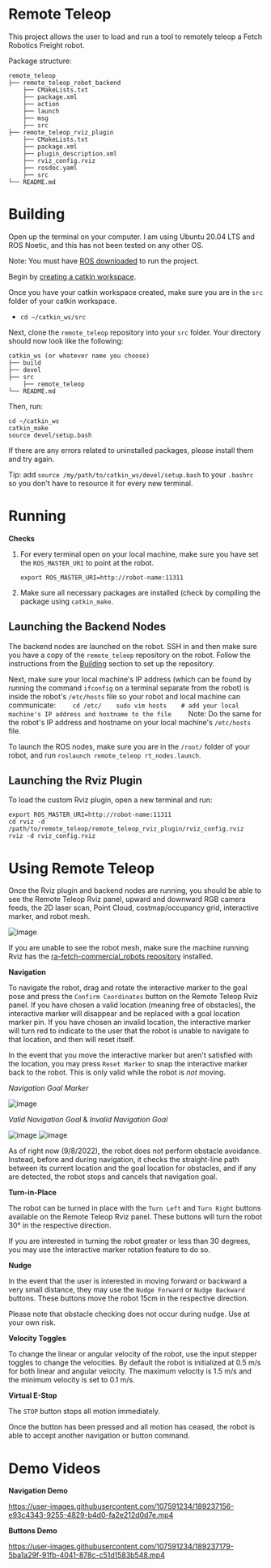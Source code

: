 # Remote Teleop

This project allows the user to load and run a tool to remotely teleop a Fetch Robotics Freight robot.

Package structure:
```
remote_teleop
├── remote_teleop_robot_backend
    ├── CMakeLists.txt
    ├── package.xml
    ├── action
    ├── launch
    ├── msg
    ├── src
├── remote_teleop_rviz_plugin
    ├── CMakeLists.txt
    ├── package.xml
    ├── plugin_description.xml
    ├── rviz_config.rviz
    ├── rosdoc.yaml
    ├── src
└── README.md
```

# Building

Open up the terminal on your computer. I am using Ubuntu 20.04 LTS and ROS Noetic, and this has not been tested on any other OS.

Note: You must have [ROS downloaded](http://wiki.ros.org/noetic/Installation/Ubuntu) to run the project.

Begin by [creating a catkin workspace](http://wiki.ros.org/catkin/Tutorials/create_a_workspace).

Once you have your catkin workspace created, make sure you are in the `src` folder of your catkin workspace.
   - `cd ~/catkin_ws/src`
   
Next, clone the `remote_teleop` repository into your `src` folder. Your directory should now look like the following:
```
catkin_ws (or whatever name you choose)
├── build
├── devel
├── src
    ├── remote_teleop
└── README.md
```
Then, run:
```
cd ~/catkin_ws
catkin_make
source devel/setup.bash
```
If there are any errors related to uninstalled packages, please install them and try again.

Tip: add `source /my/path/to/catkin_ws/devel/setup.bash` to your `.bashrc` so you don't have to resource it for every new terminal.

# Running
**Checks**
1. For every terminal open on your local machine, make sure you have set the `ROS_MASTER_URI` to point at the robot.
   ```
   export ROS_MASTER_URI=http://robot-name:11311
   ```
2. Make sure all necessary packages are installed (check by compiling the package using `catkin_make`.

## Launching the Backend Nodes

The backend nodes are launched on the robot. SSH in and then make sure you have a copy of the `remote_teleop` repository on the robot. Follow the instructions from the [Building](https://github.com/annaw212/remote_teleop/new/master?readme=1#building) section to set up the repository.

Next, make sure your local machine's IP address (which can be found by running the command `ifconfig` on a terminal separate from the robot) is inside the robot's `/etc/hosts` file so your robot and local machine can communicate:
    ```
    cd /etc/
    sudo vim hosts
    # add your local machine's IP address and hostname to the file
    ```
    Note: Do the same for the robot's IP address and hostname on your local machine's `/etc/hosts` file.

To launch the ROS nodes, make sure you are in the `/root/` folder of your robot, and run `roslaunch remote_teleop rt_nodes.launch`.
 
## Launching the Rviz Plugin

To load the custom Rviz plugin, open a new terminal and run:
```
export ROS_MASTER_URI=http://robot-name:11311
cd rviz -d /path/to/remote_teleop/remote_teleop_rviz_plugin/rviz_config.rviz
rviz -d rviz_config.rviz
```
# Using Remote Teleop

Once the Rviz plugin and backend nodes are running, you should be able to see the Remote Teleop Rviz panel, upward and downward RGB camera feeds, the 2D laser scan, Point Cloud, costmap/occupancy grid, interactive marker, and robot mesh.

![image](https://user-images.githubusercontent.com/107591234/189235810-850bfb28-0d41-4312-b21e-1e74651c0139.png)

If you are unable to see the robot mesh, make sure the machine running Rviz has the [ra-fetch-commercial_robots repository](https://github.com/zebratechnologies/ra-fetch-commercial_robots) installed.

**Navigation**

To navigate the robot, drag and rotate the interactive marker to the goal pose and press the `Confirm Coordinates` button on the Remote Teleop Rviz panel. If you have chosen a valid location (meaning free of obstacles), the interactive marker will disappear and be replaced with a goal location marker pin. If you have chosen an invalid location, the interactive marker will turn red to indicate to the user that the robot is unable to navigate to that location, and then will reset itself.

In the event that you move the interactive marker but aren't satisfied with the location, you may press `Reset Marker` to snap the interactive marker back to the robot. This is only valid while the robot is _not_ moving.

_Navigation Goal Marker_

![image](https://user-images.githubusercontent.com/107591234/189235910-447ba340-9801-4f74-abf9-12bed187c888.png)

_Valid Navigation Goal_ & _Invalid Navigation Goal_

![image](https://user-images.githubusercontent.com/107591234/189236151-977b0e5b-e19a-46d4-bfec-8c6cca3a4c95.png)
![image](https://user-images.githubusercontent.com/107591234/189236432-1944b65f-f26d-46db-acbd-4671e917a6b3.png)





As of right now (9/8/2022), the robot does not perform obstacle avoidance. Instead, before and during navigation, it checks the straight-line path between its current location and the goal location for obstacles, and if any are detected, the robot stops and cancels that navigation goal.

**Turn-in-Place**

The robot can be turned in place with the `Turn Left` and `Turn Right` buttons available on the Remote Teleop Rviz panel. These buttons will turn the robot 30&deg; in the respective direction.

If you are interested in turning the robot greater or less than 30 degrees, you may use the interactive marker rotation feature to do so.

**Nudge**

In the event that the user is interested in moving forward or backward a very small distance, they may use the `Nudge Forward` or `Nudge Backward` buttons. These buttons move the robot 15cm in the respective direction.

Please note that obstacle checking does not occur during nudge. Use at your own risk.

**Velocity Toggles**

To change the linear or angular velocity of the robot, use the input stepper toggles to change the velocities. By default the robot is initialized at 0.5 m/s for both linear and angular velocity. The maximum velocity is 1.5 m/s and the minimum velocity is set to 0.1 m/s.

**Virtual E-Stop**

The `STOP` button stops all motion immediately.

Once the button has been pressed and all motion has ceased, the robot is able to accept another navigation or button command.

# Demo Videos

**Navigation Demo**

https://user-images.githubusercontent.com/107591234/189237156-e93c4343-9255-4829-b4d0-fa2e212d0d7e.mp4

**Buttons Demo**

https://user-images.githubusercontent.com/107591234/189237179-5ba1a29f-91fb-4041-878c-c51d1583b548.mp4


